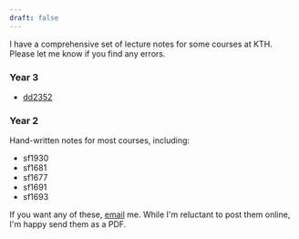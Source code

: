 ```yaml
---
draft: false
---
```


I have a comprehensive set of lecture notes for some courses at KTH. Please let me know if you find any errors.

### Year 3
- [dd2352](https://isabeldahlgren.github.io/dd2352)

### Year 2
Hand-written notes for most courses, including:

- sf1930
- sf1681
- sf1677
- sf1691
- sf1693

If you want any of these, [email](mailto:isabel.dahlgren@gmail.com) me. While I'm reluctant to post them online, I'm happy send them as a PDF.
